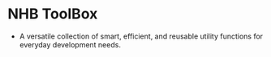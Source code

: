 # NHB ToolBox

- A versatile collection of smart, efficient, and reusable utility functions for everyday development needs.
